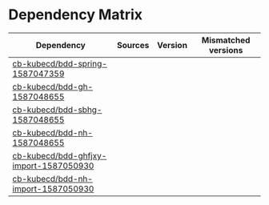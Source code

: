 # Dependency Matrix

Dependency | Sources | Version | Mismatched versions
---------- | ------- | ------- | -------------------
[cb-kubecd/bdd-spring-1587047359](https://github.com/cb-kubecd/bdd-spring-1587047359.git) |  | []() | 
[cb-kubecd/bdd-gh-1587048655](https://github.com/cb-kubecd/bdd-gh-1587048655.git) |  | []() | 
[cb-kubecd/bdd-sbhg-1587048655](https://github.com/cb-kubecd/bdd-sbhg-1587048655.git) |  | []() | 
[cb-kubecd/bdd-nh-1587048655](https://github.com/cb-kubecd/bdd-nh-1587048655.git) |  | []() | 
[cb-kubecd/bdd-ghfjxy-import-1587050930](https://github.com/cb-kubecd/bdd-ghfjxy-import-1587050930.git) |  | []() | 
[cb-kubecd/bdd-nh-import-1587050930](https://github.com/cb-kubecd/bdd-nh-import-1587050930.git) |  | []() | 
